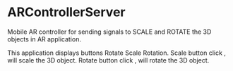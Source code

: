 # ARControllerServer
Mobile AR controller for sending signals to SCALE and ROTATE the 3D objects in AR application. 

This application displays buttons 
Rotate
Scale
Rotation.
Scale button click , will scale the 3D object.
Rotate button click , will rotate the 3D object.
